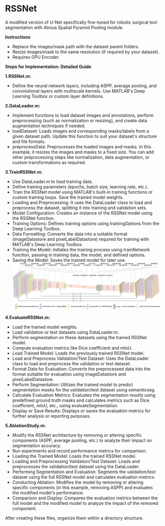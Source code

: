 # RSSNet
A modified version of U-Net specifically fine-tuned for robotic surgical tool segmentation with Atrous Spatial Pyramid Pooling module.

**Instructions**
- Replace the images/mask path with the dataset parent folders.
- Resize images/mask to the same resolution (if required by your dataset).
- Requires GPU Encoder.

**Steps for Implementation: Detailed Guide**

**1.RSSNet.m:**
- Define the neural network layers, including ASPP, average pooling, and convolutional layers with multiscale kernels. Use MATLAB's Deep Learning Toolbox or custom layer definitions.

**2.DataLoader.m:**
- Implement functions to load dataset images and annotations, perform preprocessing (such as normalization or resizing), and create data augmentation techniques if needed.
- loadDataset: Loads images and corresponding masks/labels from a given dataset path. Update this function to suit your dataset's structure and file formats.
- preprocessData: Preprocesses the loaded images and masks. In this example, it resizes the images and masks to a fixed size. You can add other preprocessing steps like normalization, data augmentation, or custom transformations as required.

**3.TrainRSSNet.m:**
- Use DataLoader.m to load training data.
- Define training parameters (epochs, batch size, learning rate, etc.).
- Train the RSSNet model using MATLAB's built-in training functions or custom training loops. Save the trained model weights.
- Loading and Preprocessing: It uses the DataLoader class to load and preprocess the dataset, splitting it into training and validation sets.
- Model Configuration: Creates an instance of the RSSNet model using the RSSNet function.
- Training Options: Defines training options using trainingOptions from the Deep Learning Toolbox.
- Data Formatting: Converts the data into a suitable format (imageDatastore and pixelLabelDatastore) required for training with MATLAB's Deep Learning Toolbox.
- Training the Model: Initiates the training process using trainNetwork function, passing in training data, the model, and defined options.
- Saving the Model: Saves the trained model for later use.
![Alt Text](RSSNet.jpg)

**4.EvaluateRSSNet.m:**
- Load the trained model weights.
- Load validation or test datasets using DataLoader.m.
- Perform segmentation on these datasets using the trained RSSNet model.
- Compute evaluation metrics like Dice coefficient and mIoU.
- Load Trained Model: Loads the previously trained RSSNet model.
- Load and Preprocess Validation/Test Dataset: Uses the DataLoader class to load and preprocess the validation or test dataset.
- Format Data for Evaluation: Converts the preprocessed data into the format suitable for evaluation using imageDatastore and pixelLabelDatastore.
- Perform Segmentation: Utilizes the trained model to predict segmentation masks for the validation/test dataset using semanticseg.
- Calculate Evaluation Metrics: Evaluates the segmentation results using predefined ground truth masks and calculates metrics such as Dice coefficient, mIoU, etc., using evaluateSegmentation.
- Display or Save Results: Displays or saves the evaluation metrics for further analysis or reporting purposes.

**5.AblationStudy.m:**
- Modify the RSSNet architecture by removing or altering specific components (ASPP, average pooling, etc.) to analyze their impact on segmentation accuracy.
- Run experiments and record performance metrics for comparison.
- Loading the Trained Model: Loads the trained RSSNet model.
- Loading and Preprocessing Validation/Test Dataset: Loads and preprocesses the validation/test dataset using the DataLoader.
- Performing Segmentation and Evaluation: Segments the validation/test dataset using the full RSSNet model and calculates evaluation metrics.
- Conducting Ablation: Modifies the model by removing or altering specific components (in this example, removing ASPP) and evaluates the modified model's performance.
- Comparison and Display: Compares the evaluation metrics between the full model and the modified model to analyze the impact of the removed component.

After creating these files, organize them within a directory structure.

